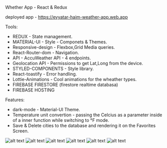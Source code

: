 Whether App - React & Redux

deployed app - https://evyatar-haim-weather-app.web.app

Tools:

- REDUX - State management.
- MATERIAL-UI - Style - Componets & Themes.
- Responsive-design - Flexbox,Grid Media queries.
- React-Router-dom - Navigation.
- API - AccuWeather API - 4 endpoints.
- Geolocation API - Permissions to get Lat,Long from the device.
- STYLED-COMPONENTS - Style library.
- React-toastify - Error handling.
- Lottie-Animations - Cool animations for the wheather types.
- FIREBASE FIRESTORE (firestore realtime databasa)
- FIREBASE HOSTING

Features:

- dark-mode - Material-UI Theme.
- Temperature unit convertion - passing the Celcius as a parameter inside of a inner function while switching to °F mode.
- Save & Delete cities to the database and rendering it on the Favorites Screen.

![alt text](https://github.com/EvyatarHaim1/evyatar-haim-21-07-2021/blob/main/src/assets/images/screenshots/10.png)
![alt text](https://github.com/EvyatarHaim1/evyatar-haim-21-07-2021/blob/main/src/assets/images/screenshots/14.png)
![alt text](https://github.com/EvyatarHaim1/evyatar-haim-21-07-2021/blob/main/src/assets/images/screenshots/15.png)
![alt text](https://github.com/EvyatarHaim1/evyatar-haim-21-07-2021/blob/main/src/assets/images/screenshots/13.png)
![alt text](https://github.com/EvyatarHaim1/evyatar-haim-21-07-2021/blob/main/src/assets/images/screenshots/11.png)
![alt text](https://github.com/EvyatarHaim1/evyatar-haim-21-07-2021/blob/main/src/assets/images/screenshots/12.png)


